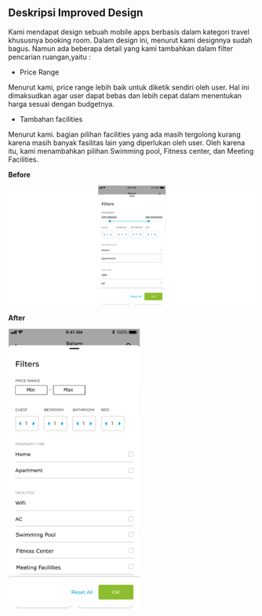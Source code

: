 ## Deskripsi Improved Design
Kami mendapat design sebuah mobile apps berbasis dalam kategori travel khususnya booking room. Dalam design ini, menurut kami designnya sudah bagus. Namun ada beberapa detail yang kami tambahkan dalam filter pencarian ruangan,yaitu :

- Price Range

Menurut kami, price range lebih baik untuk diketik sendiri oleh user. Hal ini dimaksudkan agar user dapat bebas dan lebih cepat dalam menentukan harga sesuai dengan budgetnya.

- Tambahan facilities

Menurut kami. bagian pilihan facilities yang ada masih tergolong kurang karena masih banyak fasilitas lain yang diperlukan oleh user. Oleh karena itu, kami menambahkan pilihan Swimming pool, Fitness center, dan Meeting Facilities. 

**Before**

<img src="https://github.com/diyahanggraeny/IMK-Assignment1/blob/master/Task-2/interviwee-design-items/filter-room.png" width="900">

**After**

<img src="https://github.com/diyahanggraeny/IMK-Assignment1/blob/master/Task-2/improved-design/Improvement.png" width="270">
